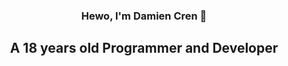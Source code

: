<h3 align="center"> Hewo, I'm Damien Cren 👋</h3>
<h2 align="center"> A 18 years old Programmer and Developer</h2>
<!--
**damiencren/damiencren** is a ✨ _special_ ✨ repository because its `README.md` (this file) appears on your GitHub profile.

Here are some ideas to get you started:

- 🔭 I’m currently working on ...
- 🌱 I’m currently learning ...
- 👯 I’m looking to collaborate on ...
- 🤔 I’m looking for help with ...
- 💬 Ask me about ...
- 📫 How to reach me: ...
- 😄 Pronouns: ...
- ⚡ Fun fact: ...
-->


- 🔭 I’m currently working on a android application
- 👀 I’m interested in Big Data


![untitled-2](https://user-images.githubusercontent.com/68796664/190006189-a849392c-a7af-41fd-a85d-703fb7d32d96.gif)
